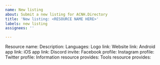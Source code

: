 ```yaml
---
name: New listing
about: Submit a new listing for ACNH.Directory
title: 'New listing: <RESOURCE NAME HERE>'
labels: new listing
assignees: ''

---
```


Resource name:
Description:
Languages:
Logo link:
Website link:
Android app link:
iOS app link:
Discord invite:
Facebook profile:
Instagram profile:
Twitter profile:
Information resource provides:
Tools resource provides:
